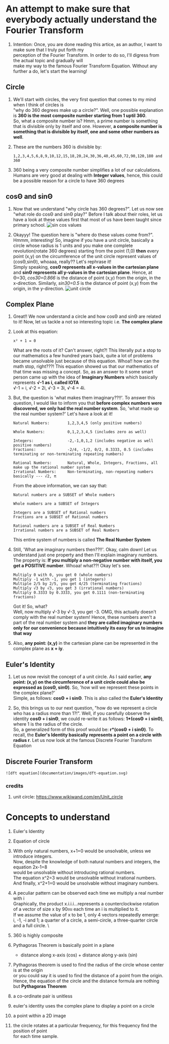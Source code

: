 # An attempt to make sure that everybody actually understand the Fourier Transform

1.	Intention: Once, you are done reading this artice, as an author, I want to make sure that I truly put forth my \
	perception of the Fourier Transform. In order to do so, I'll digress from the actual topic and gradually will \
	make my way to the famous Fourier Transform Equation. Without any further a do, let's start the learning!

## Circle

1.	We'll start with circles, the very first question that comes to my mind when I think of circles is \
	"why do 360 degrees make up a circle?". Well, one possible explanation is **360 is the most composite number starting from 1 uptil 360**.\
	So, what a composite number is? Hmm, a prime number is something that is divisible only by itself and one. However,
	**a composite number is something that is divisible by itself, one and some other numbers as well**. 

2.	These are the numbers 360 is divisible by:
		
		1,2,3,4,5,6,8,9,10,12,15,18,20,24,30,36,40,45,60,72,90,120,180 and 360
		
3.	360 being a very composite number simplifies a lot of our calculations. Humans are very good at dealing with **Integer values**, hence, this could be a possible reason for a circle to have 360 degrees

## cosΘ and sinΘ

1.	Now that we understand "why circle has 360 degrees?". Let us now see "what role do cosΘ and sinΘ play?" Before I talk about their roles, let us have a look at these values first that most of us have been taught since primary school.
	![sin cos values](documentation/images/sin-cos-values.JPG)

2.	Okayyy! The question here is "where do these values come from?". Hmmm, interesting! So, imagine if you have a unit circle, basically a circle whose radius is 1 units and you make one complete revolution(rotate 360 degrees) starting from the point (1,0) **then** every point (x,y) on the circumference of the unit circle represent values of (cosΘ,sinΘ), whoaaa, really?? Let's rephrase it! \
	Simply speaking, **cosΘ represents all x-values in the cartesian plane** and **sinΘ represents all y-values in the cartesian plane**. Hence, at Θ=30, *cos30=0.866* is the distance of point (x,y) from the origin, in the x-direction. Similarly, *sin30=0.5* is the distance of point (x,y) from the origin, in the y-direction.
	![unit circle](documentation/images/unit-circle.gif)

## Complex Plane

1.	Great!! We now understand a circle and how cosΘ and sinΘ are related to it! Now, let us tackle a not so interesting topic i.e. **The complex plane**
2.	Look at this equation:
		
		x² + 1 = 0
		
	What are the roots of it? Can't answer, right?! This literally put a stop to our mathematics a few hundred years back, quite a lot of problems became unsolvable just because of this equation. Whoa!! how can the math stop, right???! This equation showed us that our mathematics of that time was missing a concept. So, as an answer to it some smart person came up with the idea of **Imaginary Numbers** which basically represents **√-1 as i, called IOTA** \
	√-1 = i, √-2 = 2i, √-3 = 3i, √-4 = 4i.
3.	But, the question is 'what makes them imaginary??!!'. To answer this question, I would like to inform you that **before complex numbers were discovered, we only had the real number system**. So, 'what made up the real number system?' Let's have a look at it!
	
		Natural Numbers: 		1,2,3,4,5 (only positive numbers)
		
		Whole Numbers: 			0,1,2,3,4,5 (includes zero as well)
		
		Integers:				-2,-1,0,1,2	(includes negative as well positive numbers)
		Fractions:				-2/4, -1/2, 0/2, 0.3333, 0.5 (includes terminating or non-terminating repeating numbers)
		
		Rational Numbers:		Natural, Whole, Integers, Fractions, all make up the rational number system
		Irrational Numbers:		Non-terminating, non-repeating numbers basically --- √2, π
		
	From the above information, we can say that:
		
		Natural numbers are a SUBSET of Whole numbers
		
		Whole numbers are a SUBSET of Integers
		
		Integers are a SUBSET of Rational numbers
		Fractions are a SUBSET of Rational numbers
		
		Rational numbers are a SUBSET of Real Numbers
		Irrational numbers are a SUBSET of Real Numbers

	This entire system of numbers is called **The Real Number System**
	
4.	Still, 'What are imaginary numbers then??!!'. Okay, calm down! Let us understand just one property and then I'll explain imaginary numbers.
	The property is: **If you multiply a non-negative number with itself, you get a POSITIVE number**. Whoaa! what??! Okay let's see. 
	
		Multiply 0 with 0, you get 0 (whole numbers)
		Multiply -1 with -1, you get 1 (integers)
		Multiple 2/5 by 2/5, you get 4/25 (terminating fractions)
		Multiply √3 by √3, you get 3 (irrational numbers)
		Multiply 0.3333 by 0.3333, you get 0.1111 (non-terminating fractions)
		
	Got it! So, what?\
	Well, now multiply √-3 by √-3, you get -3. OMG, this actually doesn't comply with the real number system!
	Hence, these numbers aren't a part of the real number system and **they are called imaginary numbers only for our convenience because intuitively its easy for us to imagine that way**

5.	Also, **any point: (x,y)** in the cartesian plane can be represented in the complex plane as **x + iy**.

## Euler's Identity

1.	Let us now revisit the concept of a unit circle. As I said earlier, **any point: (x,y) on the circumference of a unit circle could also be expressed as (cosΘ, sinΘ)**. So, 'how will we represent these points in the complex plane?' \
	Simple, as follows: **cosΘ + i sinΘ**. This is also called the **Euler's Identity**
	
2.	So, this brings us to our next question, "how do we represent a circle who has a radius more than 1?!". Well, if you carefully observe the identity **cosΘ + i sinΘ**, we could re-write it as follows: **1\*(cosΘ + i sinΘ)**, where 1 is the radius of the circle. \
	So, a generalized form of this proof would be: **r\*(cosΘ + i sinΘ)**. To recall, the **Euler's Identity basically represents a point on a circle with radius r**. Let us now look at the famous Discrete Fourier Transform Equation

## Discrete Fourier Transform

	![dft equation](documentation/images/dft-equation.svg)

### credits

1.	unit circle: https://www.wikiwand.com/en/Unit_circle






























# Concepts to understand

1.	Euler's Identity

2.	Equation of circle

3.	With only natural numbers, x+1=0 would be unsolvable, unless we introduce integers. \
	Now, despite the knowledge of both natural numbers and integers, the equation 2x-1=8 \
	would be unsolvable without introducing rational numbers. \
	The equation x^2=3 would be unsolvable without irrational numbers. \
	And finally, x^2+1=0 would be unsolvable without imaginary numbers.

4.	A peculiar pattern can be observed each time we multiply a real number with i \
	Graphically, the product x.i.i.i...represents a counterclockwise rotation \
	of a vector of size x by 90ยบ each time an i is multiplied to it. \
	If we assume the value of x to be 1, only 4 vectors repeatedly emerge: \
	i, -1, -i and 1; a quarter of a circle, a semi-circle, a three-quarter circle and a full circle. \
	
5.	360 is highly composite

6.	Pythagoras Theorem is basically point in a plane
	-	distance along x-axis (cos) + distance along y-axis (sin)
	
7.	Pythagoras theorem is used to find the radius of the circle whose center is at the origin \
	or you could say it is used to find the distance of a point from the origin. \
	Hence, the equation of the circle and the distance formula are nothing but **Pythagoras Theorem**




1.	a co-ordinate pair is unitless

2.	euler's identity uses the complex plane to display a point on a circle

3.	a point within a 2D image 

4. 	the circle rotates at a particular frequency, for this frequency find the position of point \
	for each time sample.